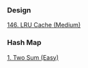 ### Design
[146. LRU Cache (Medium)](./101-200/146_LRU_Cache.md)

### Hash Map
[1. Two Sum (Easy)](./1-100/1_Two_Sum.md)